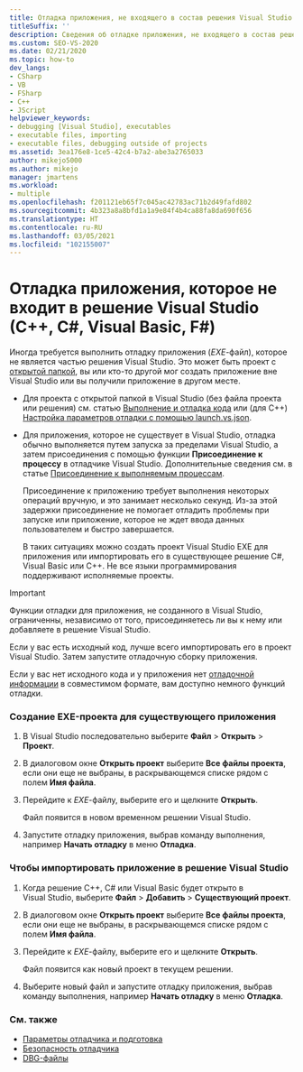 ```yaml
---
title: Отладка приложения, не входящего в состав решения Visual Studio
titleSuffix: ''
description: Сведения об отладке приложения, не входящего в состав решения Visual Studio. Это можно сделать, подключив отладчик Visual Studio.
ms.custom: SEO-VS-2020
ms.date: 02/21/2020
ms.topic: how-to
dev_langs:
- CSharp
- VB
- FSharp
- C++
- JScript
helpviewer_keywords:
- debugging [Visual Studio], executables
- executable files, importing
- executable files, debugging outside of projects
ms.assetid: 3ea176e8-1ce5-42c4-b7a2-abe3a2765033
author: mikejo5000
ms.author: mikejo
manager: jmartens
ms.workload:
- multiple
ms.openlocfilehash: f201121eb65f7c045ac42783ac71b2d49fafd802
ms.sourcegitcommit: 4b323a8a8bfd1a1a9e84f4b4ca88fa8da690f656
ms.translationtype: HT
ms.contentlocale: ru-RU
ms.lasthandoff: 03/05/2021
ms.locfileid: "102155007"
---
```

# <a name="debug-an-app-that-isnt-part-of-a-visual-studio-solution-c-c-visual-basic-f"></a>Отладка приложения, которое не входит в решение Visual Studio (C++, C#, Visual Basic, F#)

Иногда требуется выполнить отладку приложения (*EXE*-файл), которое не является частью решения Visual Studio. Это может быть проект с [открытой папкой](../ide/develop-code-in-visual-studio-without-projects-or-solutions.md), вы или кто-то другой мог создать приложение вне Visual Studio или вы получили приложение в другом месте.

- Для проекта с открытой папкой в Visual Studio (без файла проекта или решения) см. статью [Выполнение и отладка кода](../ide/develop-code-in-visual-studio-without-projects-or-solutions.md#run-and-debug-your-code) или (для C++) [Настройка параметров отладки с помощью launch.vs.json](/cpp/build/open-folder-projects-cpp#configure-debugging-parameters-with-launchvsjson).

- Для приложения, которое не существует в Visual Studio, отладка обычно выполняется путем запуска за пределами Visual Studio, а затем присоединения с помощью функции **Присоединение к процессу** в отладчике Visual Studio. Дополнительные сведения см. в статье [Присоединение к выполняемым процессам](../debugger/attach-to-running-processes-with-the-visual-studio-debugger.md).

   Присоединение к приложению требует выполнения некоторых операций вручную, и это занимает несколько секунд. Из-за этой задержки присоединение не помогает отладить проблемы при запуске или приложение, которое не ждет ввода данных пользователем и быстро завершается.

   В таких ситуациях можно создать проект Visual Studio EXE для приложения или импортировать его в существующее решение C#, Visual Basic или C++. Не все языки программирования поддерживают исполняемые проекты.

>[!IMPORTANT]
>Функции отладки для приложения, не созданного в Visual Studio, ограниченны, независимо от того, присоединяетесь ли вы к нему или добавляете в решение Visual Studio.
>
>Если у вас есть исходный код, лучше всего импортировать его в проект Visual Studio. Затем запустите отладочную сборку приложения.
>
>Если у вас нет исходного кода и у приложения нет [отладочной информации](../debugger/how-to-set-debug-and-release-configurations.md) в совместимом формате, вам доступно немного функций отладки.

### <a name="to-create-a-new-exe-project-for-an-existing-app"></a>Создание EXE-проекта для существующего приложения

1. В Visual Studio последовательно выберите **Файл** > **Открыть** > **Проект**.

1. В диалоговом окне **Открыть проект** выберите **Все файлы проекта**, если они еще не выбраны, в раскрывающемся списке рядом с полем **Имя файла**.

1. Перейдите к *EXE*-файлу, выберите его и щелкните **Открыть**.

   Файл появится в новом временном решении Visual Studio.

1. Запустите отладку приложения, выбрав команду выполнения, например **Начать отладку** в меню **Отладка**.

### <a name="to-import-an-app-into-an-existing-visual-studio-solution"></a>Чтобы импортировать приложение в решение Visual Studio

1. Когда решение C++, C# или Visual Basic будет открыто в Visual Studio, выберите **Файл** > **Добавить** > **Существующий проект**.

1. В диалоговом окне **Открыть проект** выберите **Все файлы проекта**, если они еще не выбраны, в раскрывающемся списке рядом с полем **Имя файла**.

1. Перейдите к *EXE*-файлу, выберите его и щелкните **Открыть**.

   Файл появится как новый проект в текущем решении.

1. Выберите новый файл и запустите отладку приложения, выбрав команду выполнения, например **Начать отладку** в меню **Отладка**.

### <a name="see-also"></a>См. также
- [Параметры отладчика и подготовка](../debugger/debugger-settings-and-preparation.md)
- [Безопасность отладчика](../debugger/debugger-security.md)
- [DBG-файлы](/previous-versions/visualstudio/visual-studio-2010/da528y14(v=vs.100))
